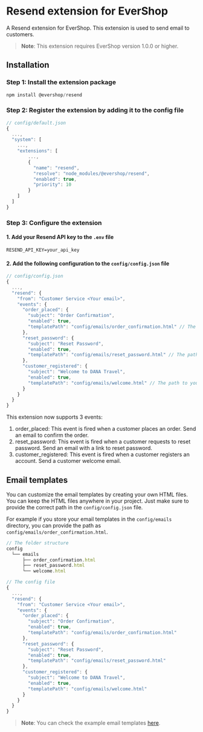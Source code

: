 # Resend extension for EverShop

A Resend extension for EverShop. This extension is used to send email to customers.

> **Note**: This extension requires EverShop version 1.0.0 or higher.

## Installation

### Step 1: Install the extension package

```javascript
npm install @evershop/resend
```
### Step 2: Register the extension by adding it to the config file

```javascript
// config/default.json
{
  ...,
  "system": [
    ...,
    "extensions": [
        ...,
        {
          "name": "resend",
          "resolve": "node_modules/@evershop/resend",
          "enabled": true,
          "priority": 10
        }
    ]
  ]
}
```

### Step 3: Configure the extension

#### 1. Add your Resend API key to the `.env` file

```env
RESEND_API_KEY=your_api_key
```

#### 2. Add the following configuration to the `config/config.json` file

```javascript
// config/config.json
{
  ...,
  "resend": {
    "from": "Customer Service <Your email>",
    "events": {
      "order_placed": {
        "subject": "Order Confirmation",
        "enabled": true,
        "templatePath": "config/emails/order_confirmation.html" // The path to your email template. Starting from the root of your project
      },
      "reset_password": {
        "subject": "Reset Password",
        "enabled": true,
        "templatePath": "config/emails/reset_password.html" // The path to your email template. Starting from the root of your project
      },
      "customer_registered": {
        "subject": "Welcome to DANA Travel",
        "enabled": true,
        "templatePath": "config/emails/welcome.html" // The path to your email template. Starting from the root of your project
      }
    }
  }
}
```

This extension now supports 3 events:
1. order_placed: This event is fired when a customer places an order. Send an email to confirm the order.
2. reset_password: This event is fired when a customer requests to reset password. Send an email with a link to reset password.
3. customer_registered: This event is fired when a customer registers an account. Send a customer welcome email.

## Email templates

You can customize the email templates by creating your own HTML files. You can keep the HTML files anywhere in your project. Just make sure to provide the correct path in the `config/config.json` file.

For example if you store your email templates in the `config/emails` directory, you can provide the path as `config/emails/order_confirmation.html`.

```javascript
// The folder structure
config
  └── emails
      ├── order_confirmation.html
      ├── reset_password.html
      └── welcome.html

// The config file
{
  ...,
  "resend": {
    "from": "Customer Service <Your email>",
    "events": {
      "order_placed": {
        "subject": "Order Confirmation",
        "enabled": true,
        "templatePath": "config/emails/order_confirmation.html"
      },
      "reset_password": {
        "subject": "Reset Password",
        "enabled": true,
        "templatePath": "config/emails/reset_password.html"
      },
      "customer_registered": {
        "subject": "Welcome to DANA Travel",
        "enabled": true,
        "templatePath": "config/emails/welcome.html"
      }
    }
  }
}
```

> **Note**: You can check the example email templates [here](https://github.com/evershopcommerce/evershop/tree/main/packages/resend/email_template_examples).